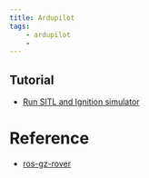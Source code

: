 ```yaml
---
title: Ardupilot
tags:
    - ardupilot
    - 
---
```


## Tutorial
- [Run SITL and Ignition simulator](ardupilot_sitl_ignition.md)

# Reference
- [ros-gz-rover](https://github.com/srmainwaring/ros_gz_rover)